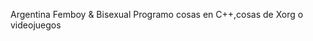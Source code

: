 Argentina
Femboy & Bisexual
Programo cosas en C++,cosas de Xorg o videojuegos
<!---
EmmokitsuneUwU/EmmokitsuneUwU is a ✨ special ✨ repository because its `README.md` (this file) appears on your GitHub profile.
You can click the Preview link to take a look at your changes.
--->
